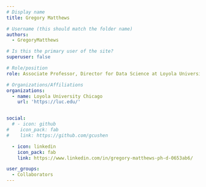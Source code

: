 ```yaml
---
# Display name
title: Gregory Matthews

# Username (this should match the folder name)
authors:
  - GregoryMatthews

# Is this the primary user of the site?
superuser: false

# Role/position
role: Associate Professor, Director for Data Science at Loyola University Chicago

# Organizations/Affiliations
organizations:
  - name: Loyola University Chicago
    url: 'https://luc.edu/'


social:
  # - icon: github
#    icon_pack: fab
#    link: https://github.com/gcushen

  - icon: linkedin
    icon_pack: fab
    link: https://www.linkedin.com/in/gregory-matthews-ph-d-0653ab6/

user_groups:
  - Collaborators
---
```

